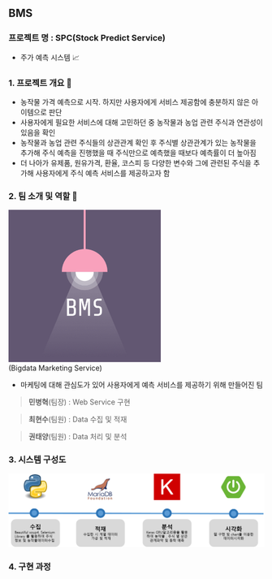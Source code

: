 ## BMS

### 프로젝트 명 : SPC(Stock Predict Service)
  - 주가 예측 시스템 :chart_with_upwards_trend:
  
### 1. 프로젝트 개요 :memo:
- 농작물 가격 예측으로 시작. 하지만 사용자에게 서비스 제공함에 충분하지 않은 아이템으로 판단
- 사용자에게 필요한 서비스에 대해 고민하던 중 농작물과 농업 관련 주식과 연관성이 있음을 확인
- 농작물과 농업 관련 주식들의 상관관계 확인 후 주식별 상관관계가 있는 농작물을 추가해 주식 예측을 진행했을 때 주식만으로 예측했을 때보다 예측률이 더 높아짐
- 더 나아가 유제품, 원유가격, 환율, 코스피 등 다양한 변수와 그에 관련된 주식을 추가해 사용자에게 주식 예측 서비스를 제공하고자 함

### 2. 팀 소개 및 역할 :two_men_holding_hands:
<div>
  <img width="300" src="https://github.com/BMS-Bitacademy/BMS/blob/master/img/logo.png">
</div>
(Bigdata Marketing Service)

- 마케팅에 대해 관심도가 있어 사용자에게 예측 서비스를 제공하기 위해 만들어진 팀

> **민병혁**(팀장) : Web Service 구현

> **최현수**(팀원) : Data 수집 및 적재

> **권태양**(팀원) : Data 처리 및 분석

### 3. 시스템 구성도
<div>
  <img width="600" src="https://github.com/BMS-Bitacademy/BMS/blob/master/img/시스템 구성도.png">
</div>

### 4. 구현 과정

